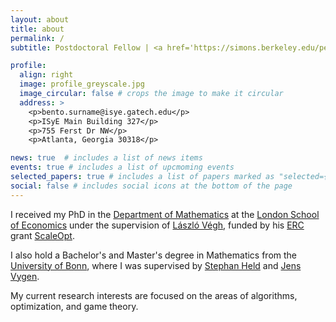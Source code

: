 ```yaml
---
layout: about
title: about
permalink: /
subtitle: Postdoctoral Fellow | <a href='https://simons.berkeley.edu/people/bento-natura'>UC Berkeley</a> & <a href='https://www.isye.gatech.edu/users/bento-natura'>Georgia Tech</a>.

profile:
  align: right
  image: profile_greyscale.jpg
  image_circular: false # crops the image to make it circular
  address: >
    <p>bento.surname@isye.gatech.edu</p>
    <p>ISyE Main Building 327</p>
    <p>755 Ferst Dr NW</p>
    <p>Atlanta, Georgia 30318</p>

news: true  # includes a list of news items
events: true # includes a list of upcmoming events
selected_papers: true # includes a list of papers marked as "selected={true}"
social: false # includes social icons at the bottom of the page
---
```

I received my PhD in the <a href="http://www.lse.ac.uk/Mathematics" target="_blank">Department of Mathematics</a> at the <a href="http://lse.ac.uk" target="_blank">London School of Economics</a> under the supervision of <a href="http://personal.lse.ac.uk/veghl)" target="_blank">L&aacute;szl&oacute;
V&eacute;gh</a>, funded by his <a href="https://erc.europa.eu/" target="_blank">ERC</a> grant <a href="http://personal.lse.ac.uk/veghl/scaleopt.html" target="_blank">ScaleOpt</a>. 

I also hold a Bachelor's and Master's degree in Mathematics from the [University of Bonn](https://www.uni-bonn.de/en/university/), where I was supervised by <a href="http://www.or.uni-bonn.de/~held/Stephan_Held.html" target="_blank">Stephan Held</a> and <a href="http://www.or.uni-bonn.de/~vygen/" target="_blank">Jens Vygen</a>.

My current research interests are focused on the areas of algorithms, optimization, and game theory.

<!-- Write your biography here. Tell the world about yourself. Link to your favorite [subreddit](http://reddit.com). You can put a picture in, too. The code is already in, just name your picture `prof_pic.jpg` and put it in the `img/` folder.

Put your address / P.O. box / other info right below your picture. You can also disable any these elements by editing `profile` property of the YAML header of your `_pages/about.md`. Edit `_bibliography/papers.bib` and Jekyll will render your [publications page](/publications/) automatically.

Link to your social media connections, too. This theme is set up to use [Font Awesome icons](http://fortawesome.github.io/Font-Awesome/) and [Academicons](https://jpswalsh.github.io/academicons/), like the ones below. Add your Facebook, Twitter, LinkedIn, Google Scholar, or just disable all of them. -->
